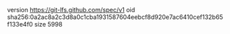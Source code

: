 version https://git-lfs.github.com/spec/v1
oid sha256:0a2ac8a2c3d8a0c1cba1931587604eebcf8d920e7ac6410cef132b65f133e4f0
size 5998
